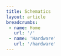```yaml
---
title: Schematics
layout: article
breadcrumbs:
 - name: Home
   url: '/'
 - name: 'Hardware'
   url: '/hardware'
---
```







